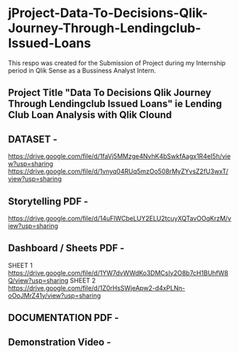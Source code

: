 # jProject-Data-To-Decisions-Qlik-Journey-Through-Lendingclub-Issued-Loans
This respo was created for the Submission of Project during my Internship period in Qlik Sense as a Bussiness Analyst Intern. 
## Project Title "Data To Decisions Qlik Journey Through Lendingclub Issued Loans" ie Lending Club Loan Analysis with Qlik Clound 

## DATASET - 
  https://drive.google.com/file/d/1faVj5MMzge4NvhK4bSwkfAagx1R4eI5h/view?usp=sharing
  https://drive.google.com/file/d/1vnyq04RUq5mzOo508rMyZYvsZ2fU3wxT/view?usp=sharing

## Storytelling PDF -
 https://drive.google.com/file/d/14uFlWCbeLUY2ELU2tcuyXQTavOOqKrzM/view?usp=sharing

## Dashboard / Sheets PDF -
 SHEET 1  https://drive.google.com/file/d/1YW7dvWWdKo3DMCsIy2O8b7cH1BUhfW8Q/view?usp=sharing
 SHEET 2  https://drive.google.com/file/d/1Z0rHsSWjeApw2-d4xPLNn-oOoJMrZ41y/view?usp=sharing

## DOCUMENTATION PDF -


## Demonstration Video - 


